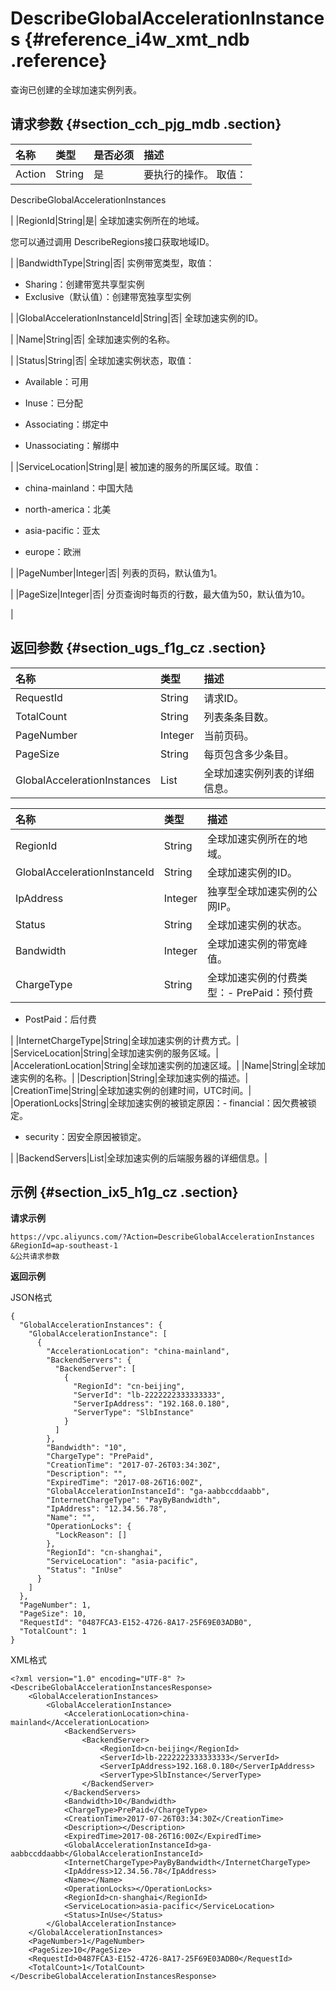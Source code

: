 # DescribeGlobalAccelerationInstances {#reference_i4w_xmt_ndb .reference}

查询已创建的全球加速实例列表。

## 请求参数 {#section_cch_pjg_mdb .section}

|名称|类型|是否必须|描述|
|:-|:-|:---|:-|
|Action|String|是| 要执行的操作。 取值：

 DescribeGlobalAccelerationInstances

 |
|RegionId|String|是| 全球加速实例所在的地域。

 您可以通过调用 DescribeRegions接口获取地域ID。

 |
|BandwidthType|String|否| 实例带宽类型，取值：

-   Sharing：创建带宽共享型实例
-   Exclusive（默认值）：创建带宽独享型实例

 |
|GlobalAccelerationInstanceId|String|否| 全球加速实例的ID。

 |
|Name|String|否| 全球加速实例的名称。

 |
|Status|String|否| 全球加速实例状态，取值：

-   Available：可用

-   Inuse：已分配

-   Associating：绑定中

-   Unassociating：解绑中


 |
|ServiceLocation|String|是| 被加速的服务的所属区域。取值：

-   china-mainland：中国大陆

-   north-america：北美

-   asia-pacific：亚太

-   europe：欧洲


 |
|PageNumber|Integer|否| 列表的页码，默认值为1。

 |
|PageSize|Integer|否| 分页查询时每页的行数，最大值为50，默认值为10。

 |

## 返回参数 {#section_ugs_f1g_cz .section}

|名称|类型|描述|
|:-|:-|:-|
|RequestId|String|请求ID。|
|TotalCount|String|列表条条目数。|
|PageNumber|Integer|当前页码。|
|PageSize|String|每页包含多少条目。|
|GlobalAccelerationInstances|List|全球加速实例列表的详细信息。|

|名称|类型|描述|
|:-|:-|:-|
|RegionId|String|全球加速实例所在的地域。|
|GlobalAccelerationInstanceId|String|全球加速实例的ID。|
|IpAddress|Integer|独享型全球加速实例的公网IP。|
|Status|String|全球加速实例的状态。|
|Bandwidth|Integer|全球加速实例的带宽峰值。|
|ChargeType|String|全球加速实例的付费类型：-   PrePaid：预付费
-   PostPaid：后付费

|
|InternetChargeType|String|全球加速实例的计费方式。|
|ServiceLocation|String|全球加速实例的服务区域。|
|AccelerationLocation|String|全球加速实例的加速区域。|
|Name|String|全球加速实例的名称。|
|Description|String|全球加速实例的描述。|
|CreationTime|String|全球加速实例的创建时间，UTC时间。|
|OperationLocks|String|全球加速实例的被锁定原因：-   financial：因欠费被锁定。
-   security：因安全原因被锁定。

|
|BackendServers|List|全球加速实例的后端服务器的详细信息。|

## 示例 {#section_ix5_h1g_cz .section}

**请求示例**

``` {#createVPCpub}
https://vpc.aliyuncs.com/?Action=DescribeGlobalAccelerationInstances
&RegionId=ap-southeast-1
&公共请求参数
```

**返回示例**

JSON格式

```
{
  "GlobalAccelerationInstances": {
    "GlobalAccelerationInstance": [
      {
        "AccelerationLocation": "china-mainland",
        "BackendServers": {
          "BackendServer": [
            {
              "RegionId": "cn-beijing",
              "ServerId": "lb-2222222333333333",
              "ServerIpAddress": "192.168.0.180",
              "ServerType": "SlbInstance"
            }
          ]
        },
        "Bandwidth": "10",
        "ChargeType": "PrePaid",
        "CreationTime": "2017-07-26T03:34:30Z",
        "Description": "",
        "ExpiredTime": "2017-08-26T16:00Z",
        "GlobalAccelerationInstanceId": "ga-aabbccddaabb",
        "InternetChargeType": "PayByBandwidth",
        "IpAddress": "12.34.56.78",
        "Name": "",
        "OperationLocks": {
          "LockReason": []
        },
        "RegionId": "cn-shanghai",
        "ServiceLocation": "asia-pacific",
        "Status": "InUse"
      }
    ]
  },
  "PageNumber": 1,
  "PageSize": 10,
  "RequestId": "0487FCA3-E152-4726-8A17-25F69E03ADB0",
  "TotalCount": 1
}
```

XML格式

```
<?xml version="1.0" encoding="UTF-8" ?>
<DescribeGlobalAccelerationInstancesResponse>
	<GlobalAccelerationInstances>
		<GlobalAccelerationInstance>
			<AccelerationLocation>china-mainland</AccelerationLocation>
			<BackendServers>
				<BackendServer>
					<RegionId>cn-beijing</RegionId>
					<ServerId>lb-2222222333333333</ServerId>
					<ServerIpAddress>192.168.0.180</ServerIpAddress>
					<ServerType>SlbInstance</ServerType>
				</BackendServer>
			</BackendServers>
			<Bandwidth>10</Bandwidth>
			<ChargeType>PrePaid</ChargeType>
			<CreationTime>2017-07-26T03:34:30Z</CreationTime>
			<Description></Description>
			<ExpiredTime>2017-08-26T16:00Z</ExpiredTime>
			<GlobalAccelerationInstanceId>ga-aabbccddaabb</GlobalAccelerationInstanceId>
			<InternetChargeType>PayByBandwidth</InternetChargeType>
			<IpAddress>12.34.56.78</IpAddress>
			<Name></Name>
			<OperationLocks></OperationLocks>
			<RegionId>cn-shanghai</RegionId>
			<ServiceLocation>asia-pacific</ServiceLocation>
			<Status>InUse</Status>
		</GlobalAccelerationInstance>
	</GlobalAccelerationInstances>
	<PageNumber>1</PageNumber>
	<PageSize>10</PageSize>
	<RequestId>0487FCA3-E152-4726-8A17-25F69E03ADB0</RequestId>
	<TotalCount>1</TotalCount>
</DescribeGlobalAccelerationInstancesResponse>
```

